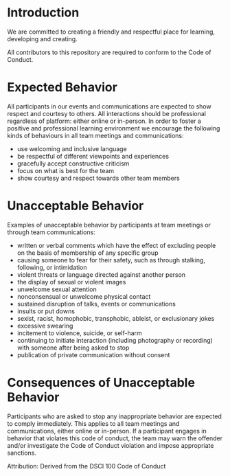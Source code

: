 # Introduction
We are committed to creating a friendly and respectful place for learning, developing and creating.

All contributors to this repository are required to conform to the Code of Conduct. 

# Expected Behavior
All participants in our events and communications are expected to show respect and courtesy to others. All interactions should be professional regardless of platform: either online or in-person. In order to foster a positive and professional learning environment we encourage the following kinds of behaviours in all team meetings and communications:

- use welcoming and inclusive language
- be respectful of different viewpoints and experiences
- gracefully accept constructive criticism
- focus on what is best for the team
- show courtesy and respect towards other team members

# Unacceptable Behavior
Examples of unacceptable behavior by participants at team meetings or through team communications:

- written or verbal comments which have the effect of excluding people on the basis of membership of any specific group
- causing someone to fear for their safety, such as through stalking, following, or intimidation
- violent threats or language directed against another person
- the display of sexual or violent images
- unwelcome sexual attention
- nonconsensual or unwelcome physical contact
- sustained disruption of talks, events or communications
- insults or put downs
- sexist, racist, homophobic, transphobic, ableist, or exclusionary jokes
- excessive swearing
- incitement to violence, suicide, or self-harm
- continuing to initiate interaction (including photography or recording) with someone after being asked to stop 
- publication of private communication without consent

# Consequences of Unacceptable Behavior
Participants who are asked to stop any inappropriate behavior are expected to comply immediately. This applies to all team meetings and communications, either online or in-person. If a participant engages in behavior that violates this code of conduct, the team may warn the offender and/or investigate the Code of Conduct violation and impose appropriate sanctions.


Attribution:
Derived from the DSCI 100 Code of Conduct
